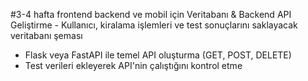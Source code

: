 #3-4 hafta frontend backend ve mobil için 	Veritabanı & Backend API Geliştirme	- Kullanıcı, kiralama işlemleri ve test sonuçlarını saklayacak veritabanı şeması
- Flask veya FastAPI ile temel API oluşturma (GET, POST, DELETE)
- Test verileri ekleyerek API'nin çalıştığını kontrol etme
